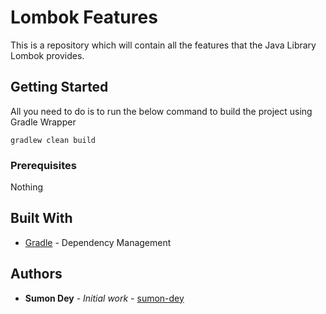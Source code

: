 # Lombok Features

This is a repository which will contain all the features that the Java Library Lombok provides. 

## Getting Started

All you need to do is to run the below command to build the project using Gradle Wrapper

```
gradlew clean build
```

### Prerequisites

Nothing



## Built With

* [Gradle](https://gradle.org/) - Dependency Management



## Authors

* **Sumon Dey** - *Initial work* - [sumon-dey](https://github.com/sumon-dey)






